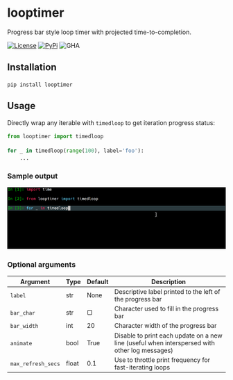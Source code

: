 # looptimer

Progress bar style loop timer with projected time-to-completion.

[![License](https://img.shields.io/github/license/dbjohnson/looptimer.svg)]()
[![PyPi](https://img.shields.io/pypi/v/looptimer.svg)](https://pypi.python.org/pypi/looptimer)
![GHA](https://github.com/dbjohnson/looptimer/actions/workflows/tests.yml/badge.svg)

## Installation
```pip install looptimer```

## Usage
Directly wrap any iterable with `timedloop` to get iteration progress status:

```python
from looptimer import timedloop

for _ in timedloop(range(100), label='foo'):
	...
```

### Sample output
![](demo.gif)

### Optional arguments

Argument|Type|Default|Description
--------|----|-------|-----------
`label`|str|None|Descriptive label printed to the left of the progress bar
`bar_char`|str|▢|Character used to fill in the progress bar
`bar_width`|int|20|Character width of the progress bar
`animate`|bool|True|Disable to print each update on a new line (useful when interspersed with other log messages)
`max_refresh_secs`|float|0.1|Use to throttle print frequency for fast-iterating loops

